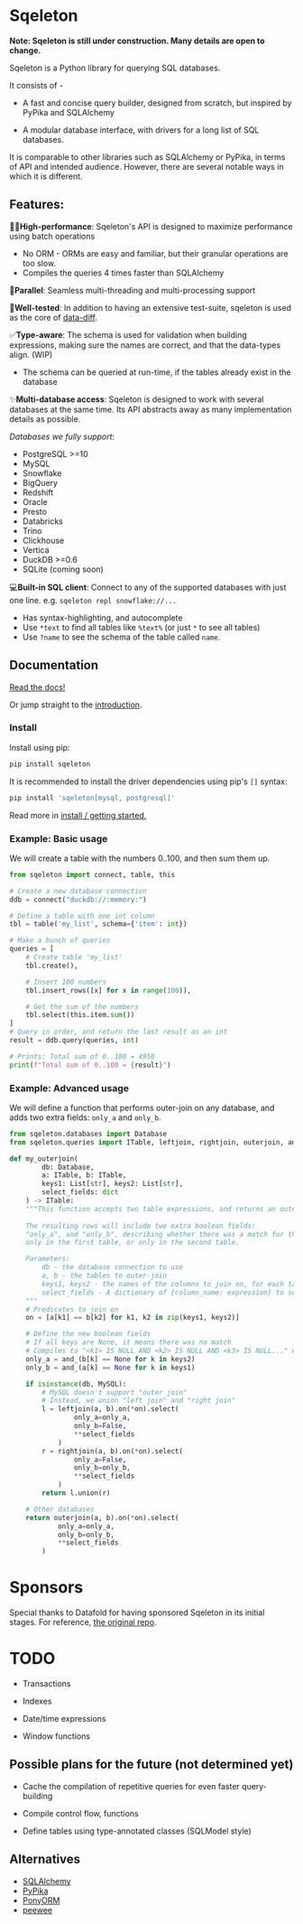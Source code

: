 # Sqeleton

**Note: Sqeleton is still under construction. Many details are open to change.**

Sqeleton is a Python library for querying SQL databases.

It consists of -

- A fast and concise query builder, designed from scratch, but inspired by PyPika and SQLAlchemy

- A modular database interface, with drivers for a long list of SQL databases.

It is comparable to other libraries such as SQLAlchemy or PyPika, in terms of API and intended audience. However, there are several notable ways in which it is different. 


## **Features:**

🏃‍♂️**High-performance**: Sqeleton's API is designed to maximize performance using batch operations

- No ORM - ORMs are easy and familiar, but their granular operations are too slow.
- Compiles the queries 4 times faster than SQLAlchemy

🙌**Parallel**: Seamless multi-threading and multi-processing support

💖**Well-tested**: In addition to having an extensive test-suite, sqeleton is used as the core of [data-diff](https://github.com/datafold/data-diff).

✅**Type-aware**: The schema is used for validation when building expressions, making sure the names are correct, and that the data-types align. (WIP)
    
- The schema can be queried at run-time, if the tables already exist in the database

✨**Multi-database access**: Sqeleton is designed to work with several databases at the same time. Its API abstracts away as many implementation details as possible.

_Databases we fully support_:

- PostgreSQL >=10
- MySQL
- Snowflake
- BigQuery
- Redshift
- Oracle
- Presto
- Databricks
- Trino
- Clickhouse
- Vertica
- DuckDB >=0.6
- SQLite (coming soon)

💻**Built-in SQL client**: Connect to any of the supported databases with just one line. e.g. `sqeleton repl snowflake://...`

- Has syntax-highlighting, and autocomplete
- Use `*text` to find all tables like `%text%` (or just `*` to see all tables)
- Use `?name` to see the schema of the table called `name`.

## Documentation

[Read the docs!](https://sqeleton.readthedocs.io)

Or jump straight to the [introduction](https://sqeleton.readthedocs.io/en/latest/intro.html).

### Install

Install using pip:

```bash
pip install sqeleton
```

It is recommended to install the driver dependencies using pip's `[]` syntax:

```bash
pip install 'sqeleton[mysql, postgresql]'
```

Read more in [install / getting started.](https://sqeleton.readthedocs.io/en/latest/install.html)

### Example: Basic usage

We will create a table with the numbers 0..100, and then sum them up.

```python
from sqeleton import connect, table, this

# Create a new database connection
ddb = connect("duckdb://:memory:")

# Define a table with one int column
tbl = table('my_list', schema={'item': int})

# Make a bunch of queries
queries = [
    # Create table 'my_list'
    tbl.create(),

    # Insert 100 numbers
    tbl.insert_rows([x] for x in range(100)),

    # Get the sum of the numbers
    tbl.select(this.item.sum())
]
# Query in order, and return the last result as an int
result = ddb.query(queries, int)    

# Prints: Total sum of 0..100 = 4950
print(f"Total sum of 0..100 = {result}")
```

### Example: Advanced usage

We will define a function that performs outer-join on any database, and adds two extra fields: `only_a` and `only_b`.

```python
from sqeleton.databases import Database
from sqeleton.queries import ITable, leftjoin, rightjoin, outerjoin, and_

def my_outerjoin(
        db: Database,
        a: ITable, b: ITable,
        keys1: List[str], keys2: List[str],
        select_fields: dict
    ) -> ITable:
    """This function accepts two table expressions, and returns an outer-join query.
    
    The resulting rows will include two extra boolean fields:
    "only_a", and "only_b", describing whether there was a match for that row 
    only in the first table, or only in the second table.

    Parameters:
        db - the database connection to use
        a, b - the tables to outer-join
        keys1, keys2 - the names of the columns to join on, for each table respectively
        select_fields - A dictionary of {column_name: expression} to select as a result of the outer-join
    """
    # Predicates to join on
    on = [a[k1] == b[k2] for k1, k2 in zip(keys1, keys2)]

    # Define the new boolean fields
    # If all keys are None, it means there was no match
    # Compiles to "<k1> IS NULL AND <k2> IS NULL AND <k3> IS NULL..." etc.
    only_a = and_(b[k] == None for k in keys2)
    only_b = and_(a[k] == None for k in keys1)

    if isinstance(db, MySQL):
        # MySQL doesn't support "outer join"
        # Instead, we union "left join" and "right join"
        l = leftjoin(a, b).on(*on).select(
                only_a=only_a,
                only_b=False,
                **select_fields
            )
        r = rightjoin(a, b).on(*on).select(
                only_a=False,
                only_b=only_b,
                **select_fields
            )
        return l.union(r)

    # Other databases
    return outerjoin(a, b).on(*on).select(
            only_a=only_a,
            only_b=only_b,
            **select_fields
        )
```


# Sponsors

Special thanks to Datafold for having sponsored Sqeleton in its initial stages. For reference, [the original repo](https://github.com/datafold/sqeleton/).

# TODO

- Transactions

- Indexes

- Date/time expressions

- Window functions

## Possible plans for the future (not determined yet)

- Cache the compilation of repetitive queries for even faster query-building

- Compile control flow, functions

- Define tables using type-annotated classes (SQLModel style)

## Alternatives

- [SQLAlchemy](https://www.sqlalchemy.org/)
- [PyPika](https://github.com/kayak/pypika)
- [PonyORM](https://ponyorm.org/)
- [peewee](https://github.com/coleifer/peewee)

